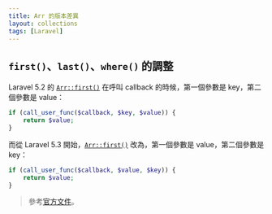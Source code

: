 ```yaml
---
title: Arr 的版本差異
layout: collections
tags: [Laravel]
---
```



## `first()`、`last()`、`where()` 的調整

Laravel 5.2 的 [`Arr::first()`](https://github.com/laravel/framework/blob/v5.2.45/src/Illuminate/Support/Arr.php#L163-L165) 在呼叫 callback 的時候，第一個參數是 key，第二個參數是 value：

```php
if (call_user_func($callback, $key, $value)) {
    return $value;
}
```

而從 Laravel 5.3 開始，[`Arr::first()`](https://github.com/laravel/framework/blob/v5.3.31/src/Illuminate/Support/Arr.php#L147-L149) 改為，第一個參數是 value，第二個參數是 key：

```php
if (call_user_func($callback, $value, $key)) {
    return $value;
}
```

> 參考[官方文件](https://laravel.com/docs/5.3/upgrade#upgrade-5.3.0)。
